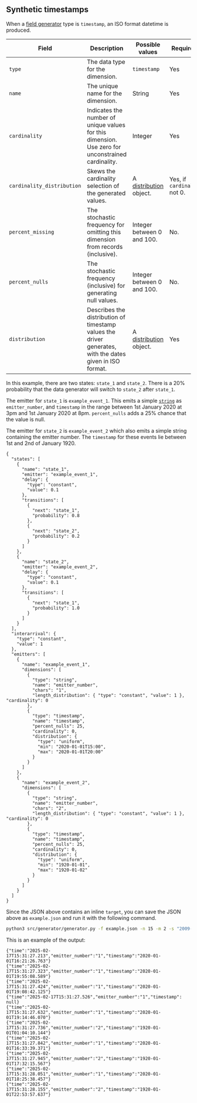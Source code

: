 ## Synthetic timestamps

When a [field generator](./fieldgen.md) type is `timestamp`, an ISO format datetime is produced.

| Field | Description | Possible values | Required? | Default |
|---|---|---|---|---|
| `type` | The data type for the dimension. | `timestamp` | Yes ||
| `name` | The unique name for the dimension. | String | Yes ||
| `cardinality` | Indicates the number of unique values for this dimension. Use zero for unconstrained cardinality. | Integer | Yes ||
| `cardinality_distribution` | Skews the cardinality selection of the generated values. | A [distribution](./distributions.md) object. | Yes, if `cardinality` not 0.||
| `percent_missing` | The stochastic frequency for omitting this dimension from records (inclusive). | Integer between 0 and 100. | No. | 0 |
| `percent_nulls` | The stochastic frequency (inclusive) for generating null values. | Integer between 0 and 100. | No. | 0 |
| `distribution` | Describes the distribution of timestamp values the driver generates, with the dates given in ISO format. | A [distribution](./distributions.md) object. | Yes ||

In this example, there are two states: `state_1` and `state_2`. There is a 20% probability that the data generator will switch to `state_2` after `state_1`.

The emitter for `state_1` is `example_event_1`. This emits a simple [`string`](#string) as `emitter_number`, and `timestamp` in the range between 1st January 2020 at 3pm and 1st January 2020 at 8pm. `percent_nulls` adds a 25% chance that the value is null.

The emitter for `state_2` is `example_event_2` which also emits a simple string containing the emitter number. The `timestamp` for these events lie between 1st and 2nd of January 1920.

```
{
  "states": [
    {
      "name": "state_1",
      "emitter": "example_event_1",
      "delay": {
        "type": "constant",
        "value": 0.1
      },
      "transitions": [
        {
          "next": "state_1",
          "probability": 0.8
        },
        {
          "next": "state_2",
          "probability": 0.2
        }
      ]
    },
    {
      "name": "state_2",
      "emitter": "example_event_2",
      "delay": {
        "type": "constant",
        "value": 0.1
      },
      "transitions": [
        {
          "next": "state_1",
          "probability": 1.0
        }
      ]
    }
  ],
  "interarrival": {
    "type": "constant",
    "value": 1
  },
  "emitters": [
    {
      "name": "example_event_1",
      "dimensions": [
        {
          "type": "string",
          "name": "emitter_number",
          "chars": "1",
          "length_distribution": { "type": "constant", "value": 1 }, "cardinality": 0
        },
        {
          "type": "timestamp",
          "name": "timestamp",
          "percent_nulls": 25,
          "cardinality": 0,
          "distribution": {
            "type": "uniform",
            "min": "2020-01-01T15:00",
            "max": "2020-01-01T20:00"
          }
        }
      ]
    },
    {
      "name": "example_event_2",
      "dimensions": [
        {
          "type": "string",
          "name": "emitter_number",
          "chars": "2",
          "length_distribution": { "type": "constant", "value": 1 }, "cardinality": 0
        },
        {
          "type": "timestamp",
          "name": "timestamp",
          "percent_nulls": 25,
          "cardinality": 0,
          "distribution": {
            "type": "uniform",
            "min": "1920-01-01",
            "max": "1920-01-02"
          }
        }
      ]
    }
  ]
}
```

Since the JSON above contains an inline `target`, you can save the JSON above as `example.json` and run it with the following command.

```bash
python3 src/generator/generator.py -f example.json -n 15 -m 2 -s "2009-05-21:08:00:10"
```

This is an example of the output:

```
{"time":"2025-02-17T15:31:27.213","emitter_number":"1","timestamp":"2020-01-01T16:21:26.763"}
{"time":"2025-02-17T15:31:27.323","emitter_number":"1","timestamp":"2020-01-01T19:55:08.589"}
{"time":"2025-02-17T15:31:27.424","emitter_number":"1","timestamp":"2020-01-01T19:08:42.125"}
{"time":"2025-02-17T15:31:27.526","emitter_number":"1","timestamp": null}
{"time":"2025-02-17T15:31:27.632","emitter_number":"1","timestamp":"2020-01-01T19:14:46.070"}
{"time":"2025-02-17T15:31:27.736","emitter_number":"2","timestamp":"1920-01-01T01:04:10.144"}
{"time":"2025-02-17T15:31:27.842","emitter_number":"1","timestamp":"2020-01-01T16:33:39.371"}
{"time":"2025-02-17T15:31:27.945","emitter_number":"2","timestamp":"1920-01-01T17:32:15.567"}
{"time":"2025-02-17T15:31:28.051","emitter_number":"1","timestamp":"2020-01-01T18:25:38.457"}
{"time":"2025-02-17T15:31:28.155","emitter_number":"2","timestamp":"1920-01-01T22:53:57.637"}
```